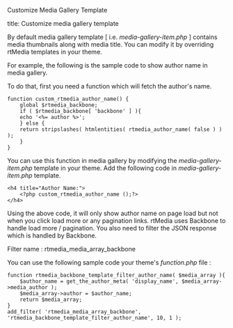 

Customize Media Gallery Template


title: Customize media gallery template



By default media gallery template [ i.e. *media-gallery-item.php* ] contains media thumbnails along with media title. You can modify it by overriding rtMedia templates in your theme.

For example, the following is the sample code to show author name in media gallery. 

To do that, first you need a function which will fetch the author's name.

	
	function custom_rtmedia_author_name() {
	    global $rtmedia_backbone;
	    if ( $rtmedia_backbone[ 'backbone' ] ){
		echo '<%= author %>';
	    } else {
		return stripslashes( htmlentities( rtmedia_author_name( false ) ) );
	    }
	}
	

You can use this function in media gallery by modifying the *media-gallery-item.php* template in your theme. Add the following code in *media-gallery-item.php* template.


	<h4 title="Author Name:">
		<?php custom_rtmedia_author_name ();?>
	</h4>


Using the above code, it will only show author name on page load but not when you click load more or any pagination links. rtMedia uses Backbone to handle load more / pagination. You also need to filter the JSON response which is handled by Backbone.

Filter name : rtmedia_media_array_backbone

You can use the following sample code your theme's *function.php* file :


	function rtmedia_backbone_template_filter_author_name( $media_array ){
	    $author_name = get_the_author_meta( 'display_name', $media_array->media_author );
	    $media_array->author = $author_name;
	    return $media_array;
	}
	add_filter( 'rtmedia_media_array_backbone', 'rtmedia_backbone_template_filter_author_name', 10, 1 );


